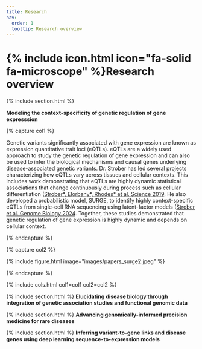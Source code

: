 ```yaml
---
title: Research
nav:
  order: 1
  tooltip: Research overview
---
```


# {% include icon.html icon="fa-solid fa-microscope" %}Research overview

{% include section.html %}

**Modeling the context-specificity of genetic regulation of gene expresssion**

{% capture col1 %}

Genetic variants significantly associated with gene expression are known as expression quantitative trait loci (eQTLs). eQTLs are a widely used approach to study the genetic regulation of gene expression and can also be used to infer the biological mechanisms and causal genes underlying disease-associated genetic variants. Dr. Strober has led several projects characterizing how eQTLs vary across tissues and cellular contexts. This includes work demonstrating that eQTLs are highly dynamic statistical associations that change continuously during process such as cellular differentiation ([Strober*, Elorbany*, Rhodes* et al. Science 2019](https://pubmed.ncbi.nlm.nih.gov/31249060/). He also developed a probabilistic model, SURGE, to identify highly context-specific eQTLs from single-cell RNA sequencing using latent-factor models ([Strober et al. Genome Biology 2024](https://genomebiology.biomedcentral.com/articles/10.1186/s13059-023-03152-z). Together, these studies demonstrated that genetic regulation of gene expression is highly dynamic and depends on cellular context. 

{% endcapture %}

{% capture col2 %}

{% include figure.html image="images/papers_surge2.jpeg" %}

{% endcapture %}

{% include cols.html col1=col1 col2=col2 %}

{% include section.html %}
**Elucidating disease biology through integration of genetic association studies and functional genomic data**


{% include section.html %}
**Advancing genomically-informed precision medicine for rare diseases**

{% include section.html %}
**Inferring variant-to-gene links and disease genes using deep learning sequence-to-expression models**
